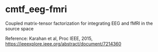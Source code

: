 # cmtf_eeg-fmri
Coupled matrix-tensor factorization for integrating EEG and fMRI in the source space  

Reference: Karahan et al, Proc IEEE, 2015, https://ieeexplore.ieee.org/abstract/document/7214360

